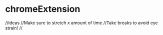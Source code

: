 # chromeExtension

//ideas
//Make sure to stretch x amount of time
//Take breaks to avoid eye strain!
//

